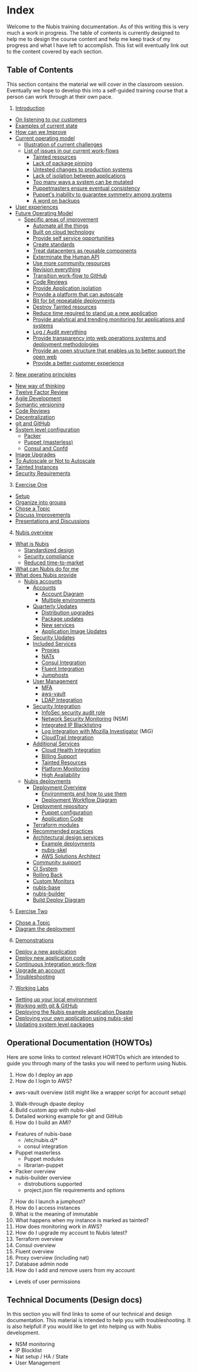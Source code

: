 # Index

Welcome to the Nubis training documentation. As of this writing this is very
much a work in progress. The table of contents is currently designed to help me
to design the course content and help me keep track of my progress and what I
have left to accomplish. This list will eventually link out to the content
covered by each section.

## Table of Contents

This section contains the material we will cover in the classroom session.
Eventually we hope to develop this into a self-guided training course that a
person can work through at their own pace.

1. [Introduction](./introduction.md)
  * [On listening to our customers](./introduction.md#on-listening-to-our-customers)
  * [Examples of current state](./introduction.md#examples-of-current-state)
  * [How can we Improve](./introduction.md#how-can-we-improve)
  * [Current operating model](./introduction.md#current-operating-model)
    * [Illustration of current challenges](./introduction.md#illustration-of-current-challenges)
    * [List of issues in our current work-flows](./introduction.md#list-of-issues-in-our-current-work-flows)
      * [Tainted resources](./introduction.md#tainted-resources)
      * [Lack of package pinning](./introduction.md#lack-of-package-pinning)
      * [Untested changes to production systems](./introduction.md#untested-changes-to-production-systems)
      * [Lack of isolation between applications](./introduction.md#lack-of-isolation-between-applications)
      * [Too many ways a system can be mutated](./introduction.md#too-many-ways-a-system-can-be-mutated)
      * [Puppetmasters ensure eventual consistency](./introduction.md#puppetmasters-ensure-eventual-consistency)
      * [Puppet's inability to guarantee symmetry among systems](./introduction.md#puppets-inability-to-guarantee-symmetry-among-systems)
      * [A word on backups](./introduction.md#a-word-on-backups)
  * [User experiences](./introduction.md#user-experiences)
  * [Future Operating Model](./introduction.md#future-operating-model)
    * [Specific areas of improvement](./introduction.md#specific-areas-of-improvement)
      * [Automate all the things](./introduction.md#automate-all-the-things)
      * [Built on cloud technology](./introduction.md#built-on-cloud-technology)
      * [Provide self service opportunities](./introduction.md#provide-self-service-opportunities)
      * [Create standards](./introduction.md#create-standards)
      * [Treat datacenters as reusable components](./introduction.md#treat-datacenters-as-reusable-components)
      * [Exterminate the Human API](./introduction.md#exterminate-the-human-api)
      * [Use more community resources](./introduction.md#use-more-community-resources)
      * [Revision everything](./introduction.md#revision-everything)
      * [Transition work-flow to GitHub](./introduction.md#transition-work-flow-to-github)
      * [Code Reviews](./introduction.md#code-reviews)
      * [Provide Application isolation](./introduction.md#provide-application-isolation)
      * [Provide a platform that can autoscale](./introduction.md#provide-a-platform-that-can-autoscale)
      * [Bit for bit repeatable deployments](./introduction.md#bit-for-bit-repeatable-deployments)
      * [Destroy Tainted resources](./introduction.md#destroy-tainted-resources)
      * [Reduce time required to stand up a new application](./introduction.md#reduce-time-required-to-stand-up-a-new-application)
      * [Provide analytical and trending monitoring for applications and systems](./introduction.md#provide-analytical-and-trending-monitoring-for-applications-and-systems)
      * [Log / Audit everything](./introduction.md#log--audit-everything)
      * [Provide transparency into web operations systems and deployment methodologies](./introduction.md#provide-transparency-into-web-operations-systems-and-deployment-methodologies)
      * [Provide an open structure that enables us to better support the open web](./introduction.md#provide-an-open-structure-that-enables-us-to-better-support-the-open-web)
      * [Provide a better customer experience](./introduction.md#provide-a-better-customer-experience)
2. [New operating principles](./operating-principles.md)
  * [New way of thinking](./operating-principles.md#new-way-of-thinking)
  * [Twelve Factor Review](./operating-principles.md#twelve-factor-review)
  * [Agile Development](./operating-principles.md#agile-development)
  * [Symantic versioning](./operating-principles.md#symantic-versioning)
  * [Code Reviews](./operating-principles.md#code-reviews)
  * [Decentralization](./operating-principles.md#decentralization)
  * [git and GitHub](./operating-principles.md#git-and-github)
  * [System level configuration](./operating-principles.md#system-level-configuration)
    * [Packer](./operating-principles.md#packer)
    * [Puppet (masterless)](./operating-principles.md#puppet-masterless)
    * [Consul and Confd](./operating-principles.md#consul-and-confd)
  * [Image Upgrades](./operating-principles.md#image-upgrades)
  * [To Autoscale or Not to Autoscale](./operating-principles.md#to-autoscale-or-not-to-autoscale)
  * [Tainted Instances](./operating-principles.md#tainted-instances)
  * [Security Requirements](./operating-principles.md#security-requirements)
3. [Exercise One](./exercise-one.md)
  * [Setup](./exercise-one.md#setup)
  * [Organize into groups](./exercise-one.md#organize-into_groups)
  * [Chose a Topic](./exercise-one.md#chose-a-topic)
  * [Discuss Improvements](./exercise-one.md#discuss-improvements)
  * [Presentations and Discussions](./exercise-one.md#presentations-and-discussions)
4. [Nubis overview](./nubis-overview.md)
  * [What is Nubis](./nubis-overview.md#what-is-nubis)
    * [Standardized design](./nubis-overview.md#standardized-design)
    * [Security compliance](./nubis-overview.md#security-compliance)
    * [Reduced time-to-market](./nubis-overview.md#reduced-time-to-market)
  * [What can Nubis do for me](./nubis-overview.md#what-can-nubis-do-for-me)
  * [What does Nubis provide](./nubis-overview.md#what-does-nubis-provide)
    * [Nubis accounts](./nubis-overview.md#nubis-accounts)
      * [Accounts](./nubis-overview.md#accounts)
        * [Account Diagram](#account-diagram)
        * [Multiple environments](./nubis-overview.md#multiple-environments)
      * [Quarterly Updates](./nubis-overview.md#quarterly-updates)
        * [Distribution upgrades](./nubis-overview.md#distribution-upgrades)
        * [Package updates](./nubis-overview.md#package-updates)
        * [New services](./nubis-overview.md#new-services)
        * [Application Image Updates](./nubis-overview.md#application-image-updates)
      * [Security Updates](./nubis-overview.md#security-updates)
      * [Included Services](./nubis-overview.md#included-services)
        * [Proxies](./nubis-overview.md#proxies)
        * [NATs](./nubis-overview.md#nats)
        * [Consul Integration](./nubis-overview.md#consul-integration)
        * [Fluent Integration](./nubis-overview.md#fluent-integration)
        * [Jumphosts](./nubis-overview.md#jumphosts)
      * [User Management](./nubis-overview.md#user-management)
        * [MFA](./nubis-overview.md#mfa)
        * [aws-vault](./nubis-overview.md#aws-vault)
        * [LDAP Integration](./nubis-overview.md#ldap-integration)
      * [Security Integration](./nubis-overview.md#security-integration)
        * [InfoSec security audit role](./nubis-overview.md#infoSec-security-audit-role)
        * [Network Security Monitoring](./nubis-overview.md#network-security-monitoring)
          (NSM)
        * [Integrated IP Blacklisting](./nubis-overview.md#integrated-ip-blacklisting)
        * [Log Integration with Mozilla Investigator](./nubis-overview.md#log-integration-with-mozilla-investigator)
          (MIG)
        * [CloudTrail Integration](./nubis-overview.md#cloudtrail-integration)
      * [Additional Services](./nubis-overview.md#additional-services)
        * [Cloud Health Integration](./nubis-overview.md#cloud-health-integration)
        * [Billing Support](./nubis-overview.md#billing-support)
        * [Tainted Resources](./nubis-overview.md#tainted-resources)
        * [Platform Monitoring](./nubis-overview.md#platform-monitoring)
        * [High Availability](./nubis-overview.md#high-availability)
    * [Nubis deployments](./nubis-overview.md#nubis-deployments)
      * [Deployment Overview](./nubis-overview.md#deployment-overview)
        * [Environments and how to use them](./nubis-overview.md#environments-and-how-to-use-them)
        * [Deployment Workflow Diagram](./nubis-overview.md#deployment-workflow-diagram)
      * [Deployment repository](./nubis-overview.md#deployment-repository)
        * [Puppet configuration](./nubis-overview.md#puppet-configuration)
        * [Application Code](./nubis-overview.md#application-Code)
      * [Terraform modules](./nubis-overview.md#terraform-modules)
      * [Recommended practices](./nubis-overview.md#recommended-practices)
      * [Architectural design services](./nubis-overview.md#architectural-design-services)
        * [Example deployments](./nubis-overview.md#example-deployments)
        * [nubis-skel](./nubis-overview.md#nubis-skel)
        * [AWS Solutions Architect](./nubis-overview.md#aws-solutions-architect)
      * [Community support](./nubis-overview.md#community-support)
      * [CI System](./nubis-overview.md#ci-system)
      * [Rolling Back](./nubis-overview.md#rolling-back)
      * [Custom Monitors](./nubis-overview.md#custom-monitors)
      * [nubis-base](./nubis-overview.md#nubis-base)
      * [nubis-builder](./nubis-overview.md#nubis-builder)
      * [Build Deploy Diagram](./nubis-overview.md#build-deploy-diagram)
5. [Exercise Two](./exercise-two.md)
  * [Chose a Topic](./exercise-two.md#chose-a-topic)
  * [Diagram the deployment](./exercise-two.md#diagram-the-deployment)
6. [Demonstrations](./demonstrations.md)
  * [Deploy a new application](./demonstrations.md#deploy-a-new-application)
  * [Deploy new application code](./demonstrations.md#deploy-new-application-code)
  * [Continuous Integration work-flow](./demonstrations.md#continuous-integration-work-flow)
  * [Upgrade an account](./demonstrations.md#upgrade-an-account)
  * [Troubleshooting](./demonstrations.md#troubleshooting)
7. [Working Labs](./working-labs.md)
  * [Setting up your local environment](./working-labs.md#setting-up-your-local-environment)
  * [Working with git & GitHub](./working-labs.md#working-with-git--github)
  * [Deploying the Nubis example application Dpaste](./working-labs.md#deploying-the-nubis-example-application-dpaste)
  * [Deploying your own application using nubis-skel](./working-labs.md#deploying-your-own-application-using-nubis-skel)
  * [Updating system level packages](./working-labs.md#updating-system-level-packages)

## Operational Documentation (HOWTOs)

Here are some links to context relevant HOWTOs which are intended to guide you
through many of the tasks you will need to perform using Nubis.

1. How do I deploy an app
2. How do I login to AWS?
  * aws-vault overview (still might like a wrapper script for account setup)
3. Walk-through dpaste deploy
4. Build custom app with nubis-skel
5. Detailed working example for git and GitHub
6. How do I build an AMI?
  * Features of nubis-base
    * /etc/nubis.d/*
    * consul integration
  * Puppet masterless
    * Puppet modules
    * librarian-puppet
  * Packer overview
  * nubis-builder overview
    * distrobutions supported
    * project.json file requirements and options
7. How do I launch a jumphost?
8. How do I access instances
9. What is the meaning of immutable
10. What happens when my instance is marked as tainted?
11. How does monitoring work in AWS?
12. How do I upgrade my account to Nubis latest?
13. Terraform overview
14. Consul overview
15. Fluent overview
16. Proxy overview (including nat)
17. Database admin node
18. How do I add and remove users from my account
  * Levels of user permissions

## Technical Documents (Design docs)

In this section you will find links to some of our technical and design
documentation. This material is intended to help you with troubleshooting. It is
also helpfull if you would like to get into helping us with Nubis development.

* NSM monitoring
* IP Blocklist
* Nat setup / HA / State
* User Management
